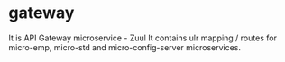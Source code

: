 # gateway

It is API Gateway microservice - Zuul
It contains ulr mapping / routes for micro-emp, micro-std and micro-config-server microservices.
